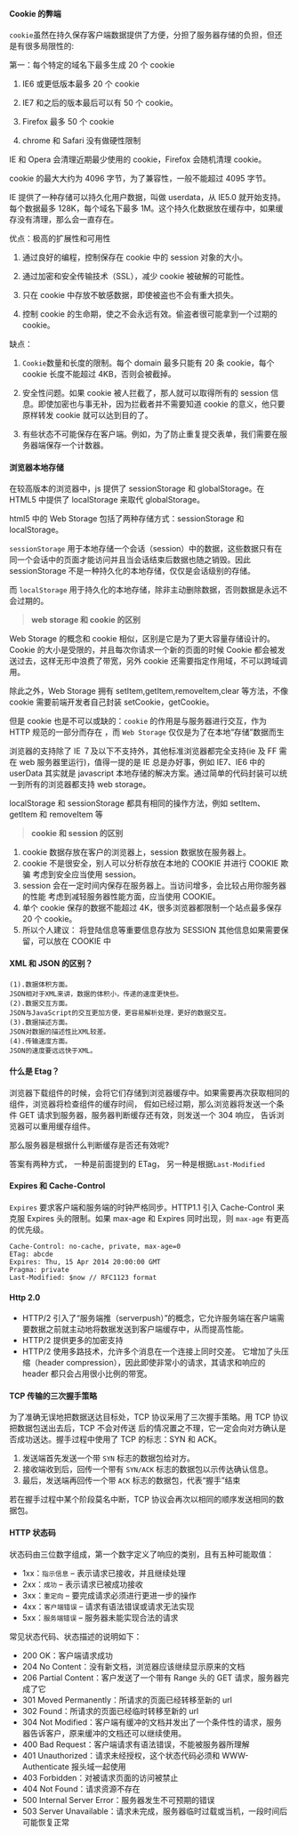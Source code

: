 #### Cookie 的弊端

`cookie`虽然在持久保存客户端数据提供了方便，分担了服务器存储的负担，但还是有很多局限性的:

第一：每个特定的域名下最多生成 20 个 cookie

1. IE6 或更低版本最多 20 个 cookie

2. IE7 和之后的版本最后可以有 50 个 cookie。

3. Firefox 最多 50 个 cookie

4. chrome 和 Safari 没有做硬性限制

IE 和 Opera 会清理近期最少使用的 cookie，Firefox 会随机清理 cookie。

cookie 的最大大约为 4096 字节，为了兼容性，一般不能超过 4095 字节。

IE 提供了一种存储可以持久化用户数据，叫做 userdata，从 IE5.0 就开始支持。每个数据最多 128K，每个域名下最多 1M。这个持久化数据放在缓存中，如果缓存没有清理，那么会一直存在。

优点：极高的扩展性和可用性

1. 通过良好的编程，控制保存在 cookie 中的 session 对象的大小。

2. 通过加密和安全传输技术（SSL），减少 cookie 被破解的可能性。

3. 只在 cookie 中存放不敏感数据，即使被盗也不会有重大损失。

4. 控制 cookie 的生命期，使之不会永远有效。偷盗者很可能拿到一个过期的 cookie。

缺点：

1. `Cookie`数量和长度的限制。每个 domain 最多只能有 20 条 cookie，每个 cookie 长度不能超过 4KB，否则会被截掉。

2. 安全性问题。如果 cookie 被人拦截了，那人就可以取得所有的 session 信息。即使加密也与事无补，因为拦截者并不需要知道 cookie 的意义，他只要原样转发 cookie 就可以达到目的了。

3. 有些状态不可能保存在客户端。例如，为了防止重复提交表单，我们需要在服务器端保存一个计数器。

#### 浏览器本地存储

在较高版本的浏览器中，js 提供了 sessionStorage 和 globalStorage。在 HTML5 中提供了 localStorage 来取代 globalStorage。

html5 中的 Web Storage 包括了两种存储方式：sessionStorage 和 localStorage。

`sessionStorage` 用于本地存储一个会话（session）中的数据，这些数据只有在同一个会话中的页面才能访问并且当会话结束后数据也随之销毁。因此 sessionStorage 不是一种持久化的本地存储，仅仅是会话级别的存储。

而 `localStorage` 用于持久化的本地存储，除非主动删除数据，否则数据是永远不会过期的。

> **web storage 和 cookie 的区别**

Web Storage 的概念和 cookie 相似，区别是它是为了更大容量存储设计的。Cookie 的大小是受限的，并且每次你请求一个新的页面的时候 Cookie 都会被发送过去，这样无形中浪费了带宽，另外 cookie 还需要指定作用域，不可以跨域调用。

除此之外，Web Storage 拥有 setItem,getItem,removeItem,clear 等方法，不像 cookie 需要前端开发者自己封装 setCookie，getCookie。

但是 cookie 也是不可以或缺的：`cookie` 的作用是与服务器进行交互，作为 HTTP 规范的一部分而存在 ，而 `Web Storage` 仅仅是为了在本地“存储”数据而生

浏览器的支持除了 IE ７及以下不支持外，其他标准浏览器都完全支持(ie 及 FF 需在 web 服务器里运行)，值得一提的是 IE 总是办好事，例如 IE7、IE6 中的 userData 其实就是 javascript 本地存储的解决方案。通过简单的代码封装可以统一到所有的浏览器都支持 web storage。

localStorage 和 sessionStorage 都具有相同的操作方法，例如 setItem、getItem 和 removeItem 等

> **cookie 和 session 的区别**

1. cookie 数据存放在客户的浏览器上，session 数据放在服务器上。
2. cookie 不是很安全，别人可以分析存放在本地的 COOKIE 并进行 COOKIE 欺骗
   考虑到安全应当使用 session。
3. session 会在一定时间内保存在服务器上。当访问增多，会比较占用你服务器的性能
   考虑到减轻服务器性能方面，应当使用 COOKIE。
4. 单个 cookie 保存的数据不能超过 4K，很多浏览器都限制一个站点最多保存 20 个 cookie。
5. 所以个人建议：
   将登陆信息等重要信息存放为 SESSION
   其他信息如果需要保留，可以放在 COOKIE 中

#### XML 和 JSON 的区别？

```
(1).数据体积方面。
JSON相对于XML来讲，数据的体积小，传递的速度更快些。
(2).数据交互方面。
JSON与JavaScript的交互更加方便，更容易解析处理，更好的数据交互。
(3).数据描述方面。
JSON对数据的描述性比XML较差。
(4).传输速度方面。
JSON的速度要远远快于XML。
```

#### 什么是 Etag？

浏览器下载组件的时候，会将它们存储到浏览器缓存中。如果需要再次获取相同的组件，浏览器将检查组件的缓存时间，
假如已经过期，那么浏览器将发送一个条件 GET 请求到服务器，服务器判断缓存还有效，则发送一个 304 响应，
告诉浏览器可以重用缓存组件。

那么服务器是根据什么判断缓存是否还有效呢?

答案有两种方式，
一种是前面提到的 ETag，
另一种是根据`Last-Modified`

#### Expires 和 Cache-Control

`Expires` 要求客户端和服务端的时钟严格同步。HTTP1.1 引入 Cache-Control 来克服 Expires 头的限制。如果 max-age 和 Expires 同时出现，则 `max-age` 有更高的优先级。

```
Cache-Control: no-cache, private, max-age=0
ETag: abcde
Expires: Thu, 15 Apr 2014 20:00:00 GMT
Pragma: private
Last-Modified: $now // RFC1123 format
```

#### Http 2.0

-   HTTP/2 引入了“服务端推（serverpush）”的概念，它允许服务端在客户端需要数据之前就主动地将数据发送到客户端缓存中，从而提高性能。
-   HTTP/2 提供更多的加密支持
-   HTTP/2 使用多路技术，允许多个消息在一个连接上同时交差。
    它增加了头压缩（header compression），因此即使非常小的请求，其请求和响应的 header 都只会占用很小比例的带宽。

#### TCP 传输的三次握手策略

为了准确无误地把数据送达目标处，TCP 协议采用了三次握手策略。用 TCP 协议把数据包送出去后，TCP 不会对传送 后的情况置之不理，它一定会向对方确认是否成功送达。握手过程中使用了 TCP 的标志：SYN 和 ACK。

1. 发送端首先发送一个带 `SYN` 标志的数据包给对方。
2. 接收端收到后，回传一个带有 `SYN/ACK` 标志的数据包以示传达确认信息。
3. 最后，发送端再回传一个带 `ACK` 标志的数据包，代表“握手”结束

若在握手过程中某个阶段莫名中断，TCP 协议会再次以相同的顺序发送相同的数据包。

#### HTTP 状态码

状态码由三位数字组成，第一个数字定义了响应的类别，且有五种可能取值：

-   1xx：`指示信息` – 表示请求已接收，并且继续处理
-   2xx：`成功` – 表示请求已被成功接收
-   3xx：`重定向` – 要完成请求必须进行更进一步的操作
-   4xx：`客户端错误` – 请求有语法错误或请求无法实现
-   5xx：`服务端错误` – 服务器未能实现合法的请求

常见状态代码、状态描述的说明如下：

-   200 OK：客户端请求成功
-   204 No Content：没有新文档，浏览器应该继续显示原来的文档
-   206 Partial Content：客户发送了一个带有 Range 头的 GET 请求，服务器完成了它
-   301 Moved Permanently：所请求的页面已经转移至新的 url
-   302 Found：所请求的页面已经临时转移至新的 url
-   304 Not Modified：客户端有缓冲的文档并发出了一个条件性的请求，服务器告诉客户，原来缓冲的文档还可以继续使用。
-   400 Bad Request：客户端请求有语法错误，不能被服务器所理解
-   401 Unauthorized：请求未经授权，这个状态代码必须和 WWW-Authenticate 报头域一起使用
-   403 Forbidden：对被请求页面的访问被禁止
-   404 Not Found：请求资源不存在
-   500 Internal Server Error：服务器发生不可预期的错误
-   503 Server Unavailable：请求未完成，服务器临时过载或当机，一段时间后可能恢复正常
